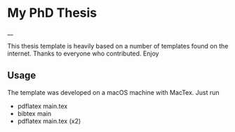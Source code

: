 # My PhD Thesis 
__

This thesis template is heavily based on a number of templates found on the 
internet. Thanks to everyone who contributed. Enjoy

## Usage
The template was developed on a macOS machine with MacTex. 
Just run 
 - pdflatex main.tex 
 - bibtex main
 - pdflatex main.tex (x2)
 
